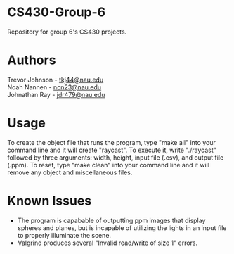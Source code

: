 # CS430-Group-6
Repository for group 6's CS430 projects.

# Authors
Trevor Johnson - tkj44@nau.edu  
Noah Nannen - ncn23@nau.edu  
Johnathan Ray - jdr479@nau.edu  
  
# Usage
To create the object file that runs the program, type "make all" into your command line and it will create "raycast". To execute it, write "./raycast" followed by three arguments: width, height, input file (.csv), and output file (.ppm). To reset, type "make clean" into your command line and it will remove any object and miscellaneous files.
  
# Known Issues
- The program is capabable of outputting ppm images that display spheres and planes, but is incapable of utilizing the lights in an input file to properly illuminate the scene.
- Valgrind produces several "Invalid read/write of size 1" errors.
